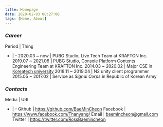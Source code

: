 ```yaml
---
title: Homepage
date: 2020-02-03 00:27:08
tags: [Home, About]
---
```


### _Career_

Period | Thing
- | -
2020.03 ~ now | PUBG Studio, Live Tech Team at KRAFTON Inc.
2019.07 ~ 2021.06 | PUBG Studio, Console Platform Contents Engineering Team at KRAFTON Inc.
2014.03 ~ 2020.02 | Major CSE in [Koreatech university](https://www.koreatech.ac.kr/kor/Main.do)
2018.11 ~ 2019.04 | N2 unity client programmer
2015.05 ~ 2017.02 | Service as _Signal Corps_ in Republic of Korean Army

### _Contacts_

Media | URL
- | -
Github | https://github.com/BaeMinCheon
Facebook | https://www.facebook.com/Thanyang/
Email | baemincheon@gmail.com
Twitter | https://twitter.com/RossBaemincheon